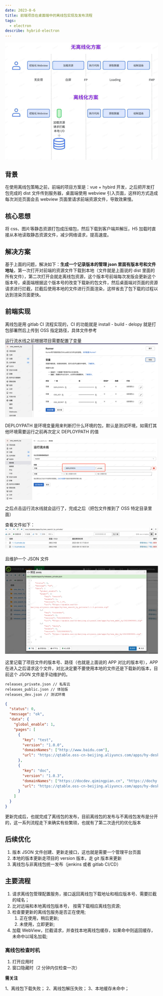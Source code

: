 ```yaml
---
date: 2023-8-6
title: 前端项目在桌面端中的离线包实现及发布流程
tags:
  - electron
describe: hybrid-electron
---
```


![electron-hybrid](./images/electron-hybrid.png)

## 背景

在使用离线包策略之前，前端的项目方案是：vue + hybird 开发，之后把开发打包完成的 dist 文件传到服务器，桌面端使用 webview 引入页面，这样的方式造成每次浏览页面会去 webview 页面里请求前端资源文件，导致效果慢。

## 核心思想

将 css、图片等静态资源打包成压缩包，然后下载到客户端并解压，H5 加载时直接从本地读取静态资源文件，减少网络请求，提高速度。

## 解决方案

基于上面的问题，解决如下：**生成一个记录版本的管理 json 里面有版本号和文件地址**，第一次打开对前端的资源文件下载到本地（文件就是上面说的 dist 里面的所有文件），第二次打开会就走离线包资源，这个版本号前端每次发版会更新这个版本号，桌面端根据这个版本号的改变下载新的包文件，然后桌面端对页面的资源请求进行拦截，拦截后使用本地的文件进行页面渲染，这样省去了包下载的过程以达到渲染页面更快。

## 前端实现

离线包是用 gitlab CI 流程实现的，CI 的功能就是 install - build - delopy 就是打包部署然后上传到 OSS 指定路径，具体文件参考

运行流水线之前根据项目需要配置了变量
![electron-hybrid-ci](./images/electron-hybrid-ci.png)

DEPLOYPATH 是环境变量用来判断打什么环境的包，默认是测试环境，如需打其他环境需要运行之前再次定义 DEPLOYPATH 的值

![electron-hybrid-ci-param](./images/electron-hybrid-ci-param.png)

之后点击运行流水线就会运行了，完成之后（把包文件推到了 OSS 特定目录里面）

查看文件如下：
![electron-hybrid-list](./images/electron-hybrid-list.png)

且维护一个 JSON 文件

![electron-hybrid-json](./images/electron-hybrid-json.png)

这里记载了项目文件的版本号、路径（也就是上面说的 APP 对比的版本号），APP 在进入之后请求这个文件，对比决定要不要使用本地的文件还是下载新的版本，目前这个 JSON 文件是手动维护的。

```bash
releases_private.json // 私有云
releases_public.json // 体验版
releases_dev.json // 测试环境
```

```json
{
  "status": 0,
  "message": "ok",
  "data": {
    "global_enable": 1,
    "pages": [
      {
        "key": "test",
        "version": "1.0.0",
        "domainNames": ["http://www.baidu.com"],
        "url": "https://qtable.oss-cn-beijing.aliyuncs.com/apps/hy-desktop/test/test.zip"
      },
      {
        "key": "doc",
        "version": "1.0.3",
        "domainNames": ["https://docdev.qimingpian.cn", "https://dochy.qimingpian.cn"],
        "url": "https://qtable.oss-cn-beijing.aliyuncs.com/apps/hy-desktop/doc-dev/0825.zip"
      }
    ]
  }
}
```

更新完成后，也就完成了离线包的发布，目前离线包的发布与不离线包发布是分开的，这一系列流程走下来确实有些繁琐，也就有了第二次迭代的优化版本

## 后续优化

1. 版本 JSON 文件创建、更新走接口，这也就是需要一个管理平台页面
2. 本地的版本更新走项目的 version 版本，走 git 版本来更新
3. 离线包与非离线包统一发布（jenkins 或者 gitlab CI/CD）

## 主要流程

1. 请求离线包管理配置服务，接口返回离线包下载地址和相应版本号、需要拦截的域名；
2. 比对远端和本地离线包版本号， 按需下载相应离线包资源;
3. 检查要更新的离线包服务是否正在使用;
   1. 正在使用，稍后更新;
   2. 未使用，立即更新;
4. 加载 WebView，拦截请求，并查找本地离线包缓存，如果命中则返回缓存，未命中以域名加载;

### 离线包检查时机

1. 打开应用时
2. 窗口隐藏时（2 分钟内仅检查一次）

**需关注**

1、离线包下载失败；
2、离线包解压失败；
3、本地缓存未命中；
